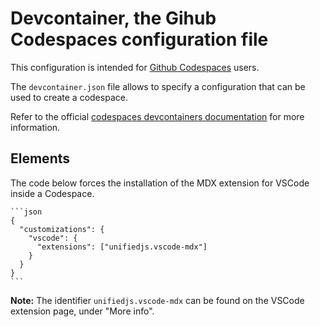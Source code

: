 # Devcontainer, the Gihub Codespaces configuration file

This configuration is intended for [Github Codespaces](https://docs.github.com/en/codespaces) users.

The `devcontainer.json` file allows to specify a configuration that can be used to create a codespace.

Refer to the official [codespaces devcontainers documentation](https://docs.github.com/en/codespaces/setting-up-your-project-for-codespaces/adding-a-dev-container-configuration) for more information.


## Elements

The code below forces the installation of the MDX extension for VSCode inside a Codespace.

    ```json
    {
      "customizations": {
        "vscode": {
          "extensions": ["unifiedjs.vscode-mdx"]
        }
      }
    }
    ```

**Note:** The identifier `unifiedjs.vscode-mdx` can be found on the VSCode extension page, under "More info".